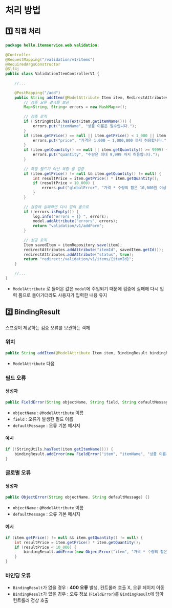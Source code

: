 # 처리 방법
## 1️⃣ 직접 처리
```java
package hello.itemservice.web.validation;  
  
@Controller  
@RequestMapping("/validation/v1/items")  
@RequiredArgsConstructor  
@Slf4j  
public class ValidationItemControllerV1 {  
  
    //...
  
    @PostMapping("/add")  
    public String addItem(@ModelAttribute Item item, RedirectAttributes redirectAttributes, Model model) {  
        // 검증 요류 결과를 보관  
        Map<String, String> errors = new HashMap<>();  
  
        // 검증 로직  
        if (!StringUtils.hasText(item.getItemName())) {  
            errors.put("itemName", "상품 이름은 필수입니다.");  
        }  
        if (item.getPrice() == null || item.getPrice() < 1_000 || item.getPrice() > 1_000_000) {  
            errors.put("price", "가격은 1,000 ~ 1,000,000 까지 허용합니다.");  
        }  
        if (item.getQuantity() == null || item.getQuantity() >= 9999) {  
            errors.put("quantity", "수량은 최대 9,999 까지 허용합니다.");  
        }  
  
        // 특정 필드가 아닌 복합 룰 검증  
        if (item.getPrice() != null && item.getQuantity() != null) {  
            int resultPrice = item.getPrice() * item.getQuantity();  
            if (resultPrice < 10_000) {  
                errors.put("globalError", "가격 * 수량의 합은 10,000원 이상이어야 합니다. 현재 값 = " + resultPrice);  
            }  
        }  
  
        // 검증에 실패하면 다시 입력 폼으로  
        if (!errors.isEmpty()) {  
            log.info("errors = {} ", errors);  
            model.addAttribute("errors", errors);  
            return "validation/v1/addForm";  
        }  
  
        // 성공 로직  
        Item savedItem = itemRepository.save(item);  
        redirectAttributes.addAttribute("itemId", savedItem.getId());  
        redirectAttributes.addAttribute("status", true);  
        return "redirect:/validation/v1/items/{itemId}";  
    }  
  
    //...
}
```
- `ModelAttribute` 로 들어온 값은 `model`에 주입되기 때문에 검증에 실패해 다시 입력 폼으로 돌아가더라도 사용자가 입력한 내용 유지
## 2️⃣ BindingResult
스프링이 제공하는 검증 오류를 보관하는 객체
### 위치
```java
public String addItem(@ModelAttribute Item item, BindingResult bindingResult, RedirectAttributes redirectAttributes)
```
- `ModelAttribute` 다음
### 필드 오류
#### 생성자
```java
public FieldError(String objectName, String field, String defaultMessage) {}
```
- `objectName` : `@ModelAttribute` 이름
- `field` : 오류가 발생한 필드 이름
- `defaultMessage` : 오류 기본 메시지
#### 예시
```java
if (!StringUtils.hasText(item.getItemName())) {  
    bindingResult.addError(new FieldError("item", "itemName", "상품 이름은 필수입니다."));  
}
```
### 글로벌 오류
#### 생성자
```java
public ObjectError(String objectName, String defaultMessage) {}
```
- `objectName` : `@ModelAttribute` 이름
- `defaultMessage` : 오류 기본 메시지
#### 예시
```java
if (item.getPrice() != null && item.getQuantity() != null) {  
    int resultPrice = item.getPrice() * item.getQuantity();  
    if (resultPrice < 10_000) {  
        bindingResult.addError(new ObjectError("item", "가격 * 수량의 합은 10,000원 이상이어야 합니다. 현재 값 = " + resultPrice));  
    }  
}
```
### 바인딩 오류
- `BindingResult`가 없을 경우 : **400 오류** 발생, 컨트롤러 호출 X, 오류 페이지 이동
- `BindingResult`가 있을 경우 : 오류 정보 (`FieldError`)를 `BindingResult`에 담아 컨트롤러 정상 호출
